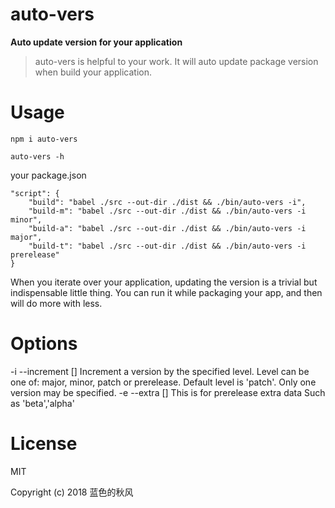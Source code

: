 # auto-vers

**Auto update version for your application**

> auto-vers is helpful to your work. It will auto update package version when build your application.

# Usage

```
npm i auto-vers

auto-vers -h

```

your package.json

```
"script": {
    "build": "babel ./src --out-dir ./dist && ./bin/auto-vers -i",
    "build-m": "babel ./src --out-dir ./dist && ./bin/auto-vers -i minor",
    "build-a": "babel ./src --out-dir ./dist && ./bin/auto-vers -i major",
    "build-t": "babel ./src --out-dir ./dist && ./bin/auto-vers -i prerelease"
}
```
When you iterate over your application, updating the version is a trivial but indispensable little thing. You can run it while packaging your app, and then will do more with less.



# Options
-i --increment [<level>]
        Increment a version by the specified level.  Level can
        be one of: major, minor, patch or prerelease.
        Default level is 'patch'.
        Only one version may be specified.
-e --extra [<value>]
        This is for prerelease extra data
        Such as 'beta','alpha'

# License

MIT

Copyright (c) 2018 蓝色的秋风